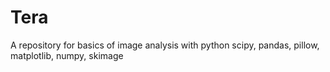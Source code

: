 # Tera
A repository for basics of image analysis with python
scipy, pandas, pillow, matplotlib, numpy, skimage
